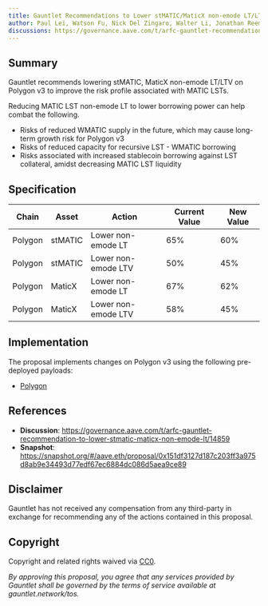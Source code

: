 ```yaml
---
title: Gauntlet Recommendations to Lower stMATIC/MaticX non-emode LT/LTV on Polygon v3
author: Paul Lei, Watson Fu, Nick Del Zingaro, Walter Li, Jonathan Reem, Nick Cannon, Sarah Chen, Dana Tung
discussions: https://governance.aave.com/t/arfc-gauntlet-recommendation-to-lower-stmatic-maticx-non-emode-lt/14859
---
```


## Summary

Gauntlet recommends lowering stMATIC, MaticX non-emode LT/LTV on Polygon v3 to improve the risk profile associated with MATIC LSTs.

Reducing MATIC LST non-emode LT to lower borrowing power can help combat the following.

- Risks of reduced WMATIC supply in the future, which may cause long-term growth risk for Polygon v3
- Risks of reduced capacity for recursive LST - WMATIC borrowing
- Risks associated with increased stablecoin borrowing against LST collateral, amidst decreasing MATIC LST liquidity

## Specification

| Chain   | Asset   | Action              | Current Value | New Value |
| ------- | ------- | ------------------- | ------------- | --------- |
| Polygon | stMATIC | Lower non-emode LT  | 65%           | 60%       |
| Polygon | stMATIC | Lower non-emode LTV | 50%           | 45%       |
| Polygon | MaticX  | Lower non-emode LT  | 67%           | 62%       |
| Polygon | MaticX  | Lower non-emode LTV | 58%           | 45%       |

## Implementation

The proposal implements changes on Polygon v3 using the following pre-deployed payloads:

- [Polygon](https://github.com/bgd-labs/aave-proposals/blob/025a8eb2e9b2a0a1b5f3f876fd1a4f783608fddc/src/AaveV3Update_20231002matic/AaveV3Polygon_20231002matic.sol)

## References

- **Discussion**: https://governance.aave.com/t/arfc-gauntlet-recommendation-to-lower-stmatic-maticx-non-emode-lt/14859
- **Snapshot**: https://snapshot.org/#/aave.eth/proposal/0x151df3127d187c203ff3a975d8ab9e34493d77edf67ec6884dc086d5aea9ce89

## Disclaimer

Gauntlet has not received any compensation from any third-party in exchange for recommending any of the actions contained in this proposal.

## Copyright

Copyright and related rights waived via [CC0](https://creativecommons.org/publicdomain/zero/1.0/).

_By approving this proposal, you agree that any services provided by Gauntlet shall be governed by the terms of service available at gauntlet.network/tos._
